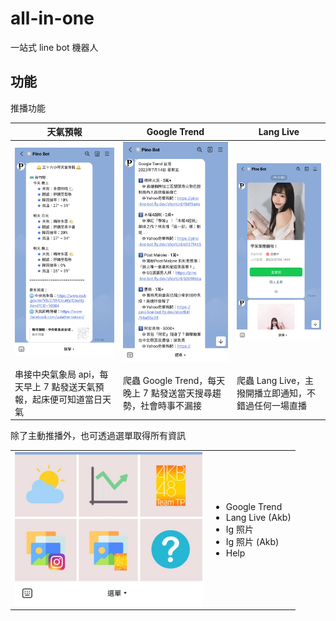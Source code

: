 # all-in-one

一站式 line bot 機器人

## 功能
推播功能
<table style="table-layout:fixed">
  <thead>
    <th>天氣預報</th>
    <th>Google Trend</th>
    <th>Lang Live</th>
  </thead>
  <tbody>
    <tr>
      <td><img src="https://github.com/PinXian53/all-in-one/blob/main/image/weather.jpg" alt="image"  width="250"></td>
      <td><img src="https://github.com/PinXian53/all-in-one/blob/main/image/google-trend.jpg" alt="image"  width="250"></td>
      <td><img src="https://github.com/PinXian53/all-in-one/blob/main/image/lang-live.jpg" alt="image"  width="250"></td>
    </tr>
    <tr>
      <td>串接中央氣象局 api，每天早上 7 點發送天氣預報，起床便可知道當日天氣</td>
      <td>爬蟲 Google Trend，每天晚上 7 點發送當天搜尋趨勢，社會時事不漏接</td>
      <td>爬蟲 Lang Live，主撥開播立即通知，不錯過任何一場直播</td>
    </tr>
  </tbody>
</table>

除了主動推播外，也可透過選單取得所有資訊

<table>
  <tbody>
    <td><img src="https://github.com/PinXian53/all-in-one/blob/main/image/menu.jpg" alt="image"  width="300"></td>
    <td>
      <ul>
        <li>Google Trend</li>
        <li>Lang Live (Akb)</li>
        <li>Ig 照片</li>
        <li>Ig 照片 (Akb)</li>
        <li>Help</li>
      </ul>
    </td>
  </tbody>
</table>

